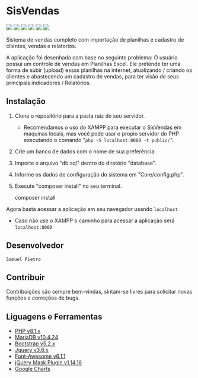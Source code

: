 # SisVendas
![](https://img.shields.io/github/stars/SamuelPietro/SisVendas) ![](https://img.shields.io/github/forks/SamuelPietro/SisVendas) ![](https://img.shields.io/github/languages/top/SamuelPietro/SisVendas) ![](https://img.shields.io/github/release/SamuelPietro/SisVendas) ![](https://img.shields.io/github/issues/SamuelPietro/SisVendas) ![](https://img.shields.io/github/repo-size/SamuelPietro/SisVendas)

Sistema de vendas completo com importação de planilhas e cadastro de clientes, vendas e relatorios.



A aplicação foi desenhada com base no seguinte problema:
    O usuário possui um controle de vendas em Planilhas Excel. Ele pretende ter uma forma de subir (upload) essas planilhas na internet,
    atualizando / criando os clientes e abastecendo um cadastro de vendas, para ter visão de seus principais indicadores / Relatórios. 

## Instalação

1. Clone o repositório para a pasta raiz do seu servidor.
   * Recomendamos o uso do XAMPP para executar o SisVendas em maquinas locais,
      mas você pode usar o propio servidor do PHP executando o comando "`php -S localhost:8000 -t public/`".

2. Crie um banco de dados com o nome de sua preferência.
3. Importe o arquivo "db.sql" dentro do diretório "database".
4. Informe os dados de configuração do sistema em "Core/config.php".
5. Execute "composer install" no seu terminal. 



    composer install
    

Agora basta acessar a aplicação em seu navegador usando `localhost`
* Caso não use o XAMPP o caminho para acessar a aplicação será `localhost:8000`


## Desenvolvedor
    Samuel Pietro

## Contribuir
Contribuições são sempre bem-vindas, sintam-se livres para solicitar novas funções e correções de bugs.


## Liguagens e Ferramentas

- [PHP v8.1.x](https://www.php.net/releases/8.1/en.php)
- [MariaDB v10.4.24](https://mariadb.com/kb/en/mariadb-10424-release-notes/)
- [Bootstrap v5.2.x](https://getbootstrap.com/docs/5.1/getting-started/introduction/)
- [Jquery v3.6.x](https://blog.jquery.com/2021/03/02/jquery-3-6-0-released/)
- [Font-Awesome v6.1.1](https://fontawesome.com/v6/docs/changelog/)
- [jQuery Mask Plugin v1.14.16](https://igorescobar.github.io/jQuery-Mask-Plugin/)
- [Google Charts](https://developers.google.com/chart)

